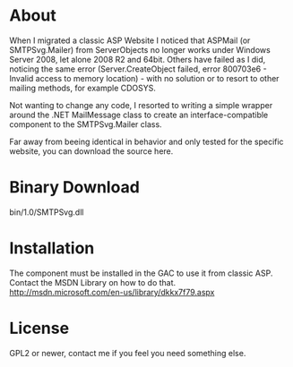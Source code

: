 About
=====
When I migrated a classic ASP Website I noticed that ASPMail
(or SMTPSvg.Mailer) from ServerObjects no longer works under Windows Server
2008, let alone 2008 R2 and 64bit. Others have failed as I did, noticing the
same error (Server.CreateObject failed, error 800703e6 - Invalid access
to memory location) - with no solution or to resort to other mailing methods,
for example CDOSYS.

Not wanting to change any code, I resorted to writing a simple wrapper around
the .NET MailMessage class to create an interface-compatible component to the
SMTPSvg.Mailer class.

Far away from beeing identical in behavior and only tested for the specific
website, you can download the source here.

Binary Download
===============
bin/1.0/SMTPSvg.dll

Installation
============
The component must be installed in the GAC to use it from classic ASP. Contact
the MSDN Library on how to do that.
<http://msdn.microsoft.com/en-us/library/dkkx7f79.aspx>

License
=======
GPL2 or newer, contact me if you feel you need something else.
